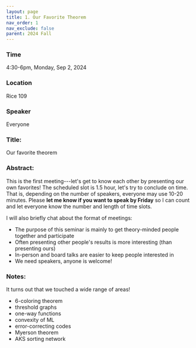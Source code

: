 ```yaml
---
layout: page
title: 1. Our Favorite Theorem
nav_order: 1
nav_exclude: false
parent: 2024 Fall
---
```


### Time
4:30-6pm, Monday, Sep 2, 2024

### Location
Rice 109

### Speaker
Everyone

### Title:
Our favorite theorem

### Abstract:
This is the first meeting---let's get to know each other by presenting our own favorites!
The scheduled slot is 1.5 hour, let's try to conclude on time.
That is, depending on the number of speakers, everyone may use 10-20 minutes.
Please **let me know if you want to speak by Friday** so I can count and let everyone know the number and length of time slots.

I will also briefly chat about the format of meetings:
- The purpose of this seminar is mainly to get theory-minded people together and participate
- Often presenting other people's results is more interesting (than presenting ours)
- In-person and board talks are easier to keep people interested in
- We need speakers, anyone is welcome!

### Notes:

It turns out that we touched a wide range of areas!
- 6-coloring theorem
- threshold graphs
- one-way functions
- convexity of ML
- error-correcting codes
- Myerson theorem
- AKS sorting network

<!-- Chen-Yu,Jinye,Shiyu,Chase,Zhuoer,Mathues,Wei-Kai -->